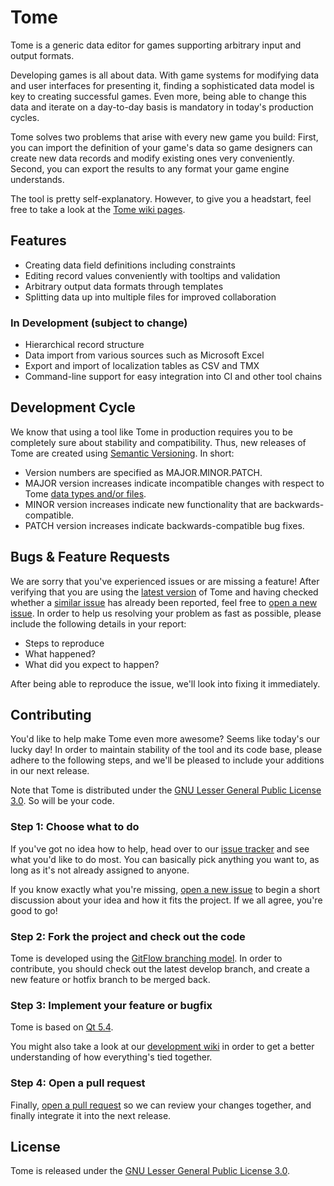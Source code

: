 # Tome

Tome is a generic data editor for games supporting arbitrary input and output formats.

Developing games is all about data. With game systems for modifying data and user interfaces for presenting it, finding a sophisticated data model is key to creating successful games. Even more, being able to change this data and iterate on a day-to-day basis is mandatory in today's production cycles.

Tome solves two problems that arise with every new game you build: First, you can import the definition of your game's data so game designers can create new data records and modify existing ones very conveniently. Second, you can export the results to any format your game engine understands.

The tool is pretty self-explanatory. However, to give you a headstart, feel free to take a look at the [Tome wiki pages](https://github.com/npruehs/game-data-editor/wiki).

## Features

* Creating data field definitions including constraints
* Editing record values conveniently with tooltips and validation
* Arbitrary output data formats through templates
* Splitting data up into multiple files for improved collaboration

### In Development (subject to change)

* Hierarchical record structure
* Data import from various sources such as Microsoft Excel
* Export and import of localization tables as CSV and TMX
* Command-line support for easy integration into CI and other tool chains

## Development Cycle

We know that using a tool like Tome in production requires you to be completely sure about stability and compatibility. Thus, new releases of Tome are created using [Semantic Versioning](http://semver.org/). In short:

* Version numbers are specified as MAJOR.MINOR.PATCH.
* MAJOR version increases indicate incompatible changes with respect to Tome [data types and/or files](https://github.com/npruehs/game-data-editor/wiki/Project-Structure).
* MINOR version increases indicate new functionality that are backwards-compatible.
* PATCH version increases indicate backwards-compatible bug fixes.

## Bugs & Feature Requests

We are sorry that you've experienced issues or are missing a feature! After verifying that you are using the [latest version](https://github.com/npruehs/game-data-editor/releases) of Tome and having checked whether a [similar issue](https://github.com/npruehs/game-data-editor/issues) has already been reported, feel free to [open a new issue](https://github.com/npruehs/game-data-editor/issues/new). In order to help us resolving your problem as fast as possible, please include the following details in your report:

* Steps to reproduce
* What happened?
* What did you expect to happen?

After being able to reproduce the issue, we'll look into fixing it immediately.

## Contributing

You'd like to help make Tome even more awesome? Seems like today's our lucky day! In order to maintain stability of the tool and its code base, please adhere to the following steps, and we'll be pleased to include your additions in our next release.

Note that Tome is distributed under the [GNU Lesser General Public License 3.0](https://github.com/npruehs/game-data-editor/blob/master/LICENSE). So will be your code.

### Step 1: Choose what to do

If you've got no idea how to help, head over to our [issue tracker](https://github.com/npruehs/game-data-editor/issues) and see what you'd like to do most. You can basically pick anything you want to, as long as it's not already assigned to anyone.

If you know exactly what you're missing, [open a new issue](https://github.com/npruehs/game-data-editor/issues/new) to begin a short discussion about your idea and how it fits the project. If we all agree, you're good to go!

### Step 2: Fork the project and check out the code

Tome is developed using the [GitFlow branching model](http://nvie.com/posts/a-successful-git-branching-model/). In order to contribute, you should check out the latest develop branch, and create a new feature or hotfix branch to be merged back.

### Step 3: Implement your feature or bugfix

Tome is based on [Qt 5.4](http://www.qt.io/).

You might also take a look at our [development wiki](https://github.com/npruehs/game-data-editor/wiki) in order to get a better understanding of how everything's tied together.

### Step 4: Open a pull request

Finally, [open a pull request](https://help.github.com/articles/using-pull-requests/) so we can review your changes together, and finally integrate it into the next release.

## License

Tome is released under the [GNU Lesser General Public License 3.0](https://github.com/npruehs/game-data-editor/blob/master/LICENSE).
